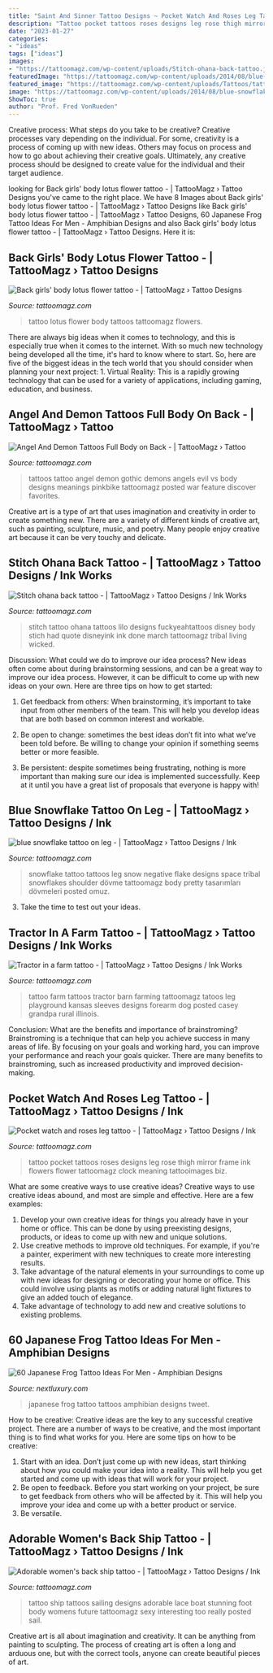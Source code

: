 ```yaml
---
title: "Saint And Sinner Tattoo Designs ~ Pocket Watch And Roses Leg Tattoo -"
description: "Tattoo pocket tattoos roses designs leg rose thigh mirror frame ink flowers flower tattoomagz clock meaning tattooimages biz"
date: "2023-01-27"
categories:
- "ideas"
tags: ["ideas"]
images:
- "https://tattoomagz.com/wp-content/uploads/Stitch-ohana-back-tattoo.jpg"
featuredImage: "https://tattoomagz.com/wp-content/uploads/2014/08/blue-snowflake-tattoo-on-leg.jpg"
featured_image: "https://tattoomagz.com/wp-content/uploads/Tattoos/tattoo/Tractor-in-a-farm-tattoo-672x900.jpg"
image: "https://tattoomagz.com/wp-content/uploads/2014/08/blue-snowflake-tattoo-on-leg.jpg"
ShowToc: true
author: "Prof. Fred VonRueden"
---
```



Creative process: What steps do you take to be creative?
Creative processes vary depending on the individual. For some, creativity is a process of coming up with new ideas. Others may focus on process and how to go about achieving their creative goals. Ultimately, any creative process should be designed to create value for the individual and their target audience.

	

		
looking for Back girls&#039; body lotus flower tattoo - | TattooMagz › Tattoo Designs you've came to the right place. We have 8 Images about Back girls&#039; body lotus flower tattoo - | TattooMagz › Tattoo Designs like Back girls&#039; body lotus flower tattoo - | TattooMagz › Tattoo Designs, 60 Japanese Frog Tattoo Ideas For Men - Amphibian Designs and also Back girls&#039; body lotus flower tattoo - | TattooMagz › Tattoo Designs. Here it is:
		
    
## Back Girls&#039; Body Lotus Flower Tattoo - | TattooMagz › Tattoo Designs

<img loading=lazy src="https://tattoomagz.com/wp-content/uploads/Tattoos/tattoo-tattoo-ideas-flower-tattoo/Back-girls-body-lotus-flower-tattoo-e1423574144849.jpg" onerror="this.onerror=null;this.src='https://tse4.mm.bing.net/th?id=OIP.QmYSElOzhwbGjEw9CKkZpgHaHg&amp;pid=15.1';" alt="Back girls&#039; body lotus flower tattoo - | TattooMagz › Tattoo Designs">

_Source: tattoomagz.com_

>tattoo lotus flower body tattoos tattoomagz flowers. 

	

There are always big ideas when it comes to technology, and this is especially true when it comes to the internet. With so much new technology being developed all the time, it's hard to know where to start. So, here are five of the biggest ideas in the tech world that you should consider when planning your next project: 1. Virtual Reality: This is a rapidly growing technology that can be used for a variety of applications, including gaming, education, and business.

    
## Angel And Demon Tattoos Full Body On Back - | TattooMagz › Tattoo

<img loading=lazy src="https://tattoomagz.com/wp-content/uploads/angels-and-demons-tattoos-angel-and-demon-tattoos-43234.jpg" onerror="this.onerror=null;this.src='https://tse2.mm.bing.net/th?id=OIP.itMADVm0y2uIJWMW0cPSiAHaKV&amp;pid=15.1';" alt="Angel And Demon Tattoos Full Body on Back - | TattooMagz › Tattoo">

_Source: tattoomagz.com_

>tattoos tattoo angel demon gothic demons angels evil vs body designs meanings pinkbike tattoomagz posted war feature discover favorites. 

	

Creative art is a type of art that uses imagination and creativity in order to create something new. There are a variety of different kinds of creative art, such as painting, sculpture, music, and poetry. Many people enjoy creative art because it can be very touchy and delicate.

    
## Stitch Ohana Back Tattoo - | TattooMagz › Tattoo Designs / Ink Works

<img loading=lazy src="https://tattoomagz.com/wp-content/uploads/Stitch-ohana-back-tattoo.jpg" onerror="this.onerror=null;this.src='https://tse4.mm.bing.net/th?id=OIP.X9ekoI3m443jiCp5pH2FjwHaJ4&amp;pid=15.1';" alt="Stitch ohana back tattoo - | TattooMagz › Tattoo Designs / Ink Works">

_Source: tattoomagz.com_

>stitch tattoo ohana tattoos lilo designs fuckyeahtattoos disney body stich had quote disneyink ink done march tattoomagz tribal living wicked. 

	

Discussion: What could we do to improve our idea process?
New ideas often come about during brainstorming sessions, and can be a great way to improve our idea process. However, it can be difficult to come up with new ideas on your own. Here are three tips on how to get started:
1. Get feedback from others: When brainstorming, it’s important to take input from other members of the team. This will help you develop ideas that are both based on common interest and workable.

2. Be open to change: sometimes the best ideas don’t fit into what we’ve been told before. Be willing to change your opinion if something seems better or more feasible.

3. Be persistent: despite sometimes being frustrating, nothing is more important than making sure our idea is implemented successfully. Keep at it until you have a great list of proposals that everyone is happy with!

    
## Blue Snowflake Tattoo On Leg - | TattooMagz › Tattoo Designs / Ink

<img loading=lazy src="https://tattoomagz.com/wp-content/uploads/2014/08/blue-snowflake-tattoo-on-leg.jpg" onerror="this.onerror=null;this.src='https://tse3.mm.bing.net/th?id=OIP.NAgtz1qkT2T3EcOsExkSDgHaJy&amp;pid=15.1';" alt="blue snowflake tattoo on leg - | TattooMagz › Tattoo Designs / Ink">

_Source: tattoomagz.com_

>snowflake tattoo tattoos leg snow negative flake designs space tribal snowflakes shoulder dövme tattoomagz body pretty tasarımları dövmeleri posted omuz. 

	

3. Take the time to test out your ideas.

    
## Tractor In A Farm Tattoo - | TattooMagz › Tattoo Designs / Ink Works

<img loading=lazy src="https://tattoomagz.com/wp-content/uploads/Tattoos/tattoo/Tractor-in-a-farm-tattoo-672x900.jpg" onerror="this.onerror=null;this.src='https://tse2.mm.bing.net/th?id=OIP.WhVfaHHgY18BwirfPco2DgHaJ6&amp;pid=15.1';" alt="Tractor in a farm tattoo - | TattooMagz › Tattoo Designs / Ink Works">

_Source: tattoomagz.com_

>tattoo farm tattoos tractor barn farming tattoomagz tatoos leg playground kansas sleeves designs forearm dog posted casey grandpa rural illinois. 

	

Conclusion: What are the benefits and importance of brainstroming?
Brainstroming is a technique that can help you achieve success in many areas of life. By focusing on your goals and working hard, you can improve your performance and reach your goals quicker. There are many benefits to brainstroming, such as increased productivity and improved decision-making.

    
## Pocket Watch And Roses Leg Tattoo - | TattooMagz › Tattoo Designs / Ink

<img loading=lazy src="https://tattoomagz.com/wp-content/uploads/Pocket-watch-and-roses-leg-tattoo.jpg" onerror="this.onerror=null;this.src='https://tse4.mm.bing.net/th?id=OIP.jsDEil_0dir6PPAOoz-IkgHaLH&amp;pid=15.1';" alt="Pocket watch and roses leg tattoo - | TattooMagz › Tattoo Designs / Ink">

_Source: tattoomagz.com_

>tattoo pocket tattoos roses designs leg rose thigh mirror frame ink flowers flower tattoomagz clock meaning tattooimages biz. 

	

What are some creative ways to use creative ideas?
Creative ways to use creative ideas abound, and most are simple and effective. Here are a few examples: 
1. Develop your own creative ideas for things you already have in your home or office. This can be done by using preexisting designs, products, or ideas to come up with new and unique solutions. 
2. Use creative methods to improve old techniques. For example, if you're a painter, experiment with new techniques to create more interesting results. 
3. Take advantage of the natural elements in your surroundings to come up with new ideas for designing or decorating your home or office. This could involve using plants as motifs or adding natural light fixtures to give an added touch of elegance. 
4. Take advantage of technology to add new and creative solutions to existing problems.

    
## 60 Japanese Frog Tattoo Ideas For Men - Amphibian Designs

<img loading=lazy src="http://nextluxury.com/wp-content/uploads/japanese-frog-tattoos-for-gentlemen.jpg" onerror="this.onerror=null;this.src='https://tse1.mm.bing.net/th?id=OIP.8vgSVl02TQ-VVo5TeI5iVgAAAA&amp;pid=15.1';" alt="60 Japanese Frog Tattoo Ideas For Men - Amphibian Designs">

_Source: nextluxury.com_

>japanese frog tattoo tattoos amphibian designs tweet. 

	

How to be creative:
Creative ideas are the key to any successful creative project. There are a number of ways to be creative, and the most important thing is to find what works for you. Here are some tips on how to be creative: 
1. Start with an idea. Don’t just come up with new ideas, start thinking about how you could make your idea into a reality. This will help you get started and come up with ideas that will work for your project. 
2. Be open to feedback. Before you start working on your project, be sure to get feedback from others who will be affected by it. This will help you improve your idea and come up with a better product or service. 
3. Be versatile.

    
## Adorable Women&#039;s Back Ship Tattoo - | TattooMagz › Tattoo Designs / Ink

<img loading=lazy src="https://tattoomagz.com/wp-content/uploads/Tattoos/Adorable-womens-back-ship-tattoo.jpg" onerror="this.onerror=null;this.src='https://tse1.mm.bing.net/th?id=OIP.EebaLEQI_blWuloMmVTtwgDYEs&amp;pid=15.1';" alt="Adorable women&#039;s back ship tattoo - | TattooMagz › Tattoo Designs / Ink">

_Source: tattoomagz.com_

>tattoo ship tattoos sailing designs adorable lace boat stunning foot body womens future tattoomagz sexy interesting too really posted sail. 

	

Creative art is all about imagination and creativity. It can be anything from painting to sculpting. The process of creating art is often a long and arduous one, but with the correct tools, anyone can create beautiful pieces of art.

